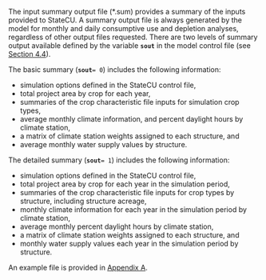 The input summary output file (\*.sum) provides a summary of the inputs provided to StateCU. 
A summary output file is always generated by the model for monthly and daily consumptive use 
and depletion analyses, regardless of other output files requested.  There are two levels of 
summary output available defined by the variable **`sout`** in the model control file (see [Section 4.4](../InputDescription/44.md)). 

The basic summary (**`sout`**`= 0`) includes the following information: 

* simulation options defined in the StateCU control file, 
* total project area by crop for each year, 
* summaries of the crop characteristic file inputs for simulation crop types,
* average monthly climate information, and percent daylight hours by climate station,  
* a matrix of climate station weights assigned to each structure, and 
* average monthly water supply values by structure. 

The detailed summary (**`sout`**`= 1`) includes the following information: 

* simulation options defined in the StateCU control file, 
* total project area by crop for each year in the simulation period, 
* summaries of the crop characteristic file inputs for crop types by structure, including structure acreage, 
* monthly climate information for each year in the simulation period by climate station, 
* average monthly percent daylight hours by climate station, 
* a matrix of climate station weights assigned to each structure, and 
* monthly water supply values each year in the simulation period by structure. 

An example file is provided in [Appendix A](../AppendixA/A1.md).